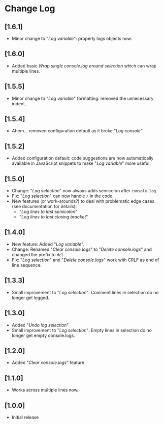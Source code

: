 # Change Log

## [1.6.1]
- Minor change to "_Log variable_": properly logs objects now.  

## [1.6.0]
- Added basic _Wrap single console.log around selection_ which can wrap multiple lines. 

## [1.5.5]
- Minor change to "_Log variable_" formatting: removed the unnecessary indent.

## [1.5.4]
- Ahem... removed configuration default as it broke "_Log console_".

## [1.5.2]
- Added configuration default: code suggestions are now automatically available in JavaScript snippets to make "_Log variable_" more useful.

## [1.5.0]
- Change: "_Log selection_" now always adds semicolon after `console.log`. 
- Fix: "_Log selection_" can now handle `/` in the code.
- New features (or work-arounds?) to deal with problematic edge cases (see documentation for details):
  - "_Log lines to last semicolon_" 
  - "_Log lines to last closing bracket_"

## [1.4.0]
- New feature: Added "_Log variable_".
- Change: Renamed "_Clear console.logs_" to "_Delete console.logs_" and changed the prefix to `dcl`.
- Fix: "_Log selection_" and "_Delete console.logs_" work with CRLF as end of line sequence.

## [1.3.3]
- Small improvement to "_Log selection_": Comment lines in selection do no longer get logged.

## [1.3.0]

- Added "_Undo log selection_"
- Small improvement to "_Log selection_": Empty lines in selection do no longer get empty console.logs.

## [1.2.0]

- Added "_Clear console.logs_" feature.

## [1.1.0]

- Works across multiple lines now.

## [1.0.0]

- Initial release